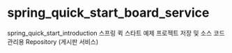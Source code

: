 # spring_quick_start_board_service
spring_quick_start_introduction 스프링 퀵 스타트 예제 프로젝트 저장 및 소스 코드 관리용 Repository (게시판 서비스)
